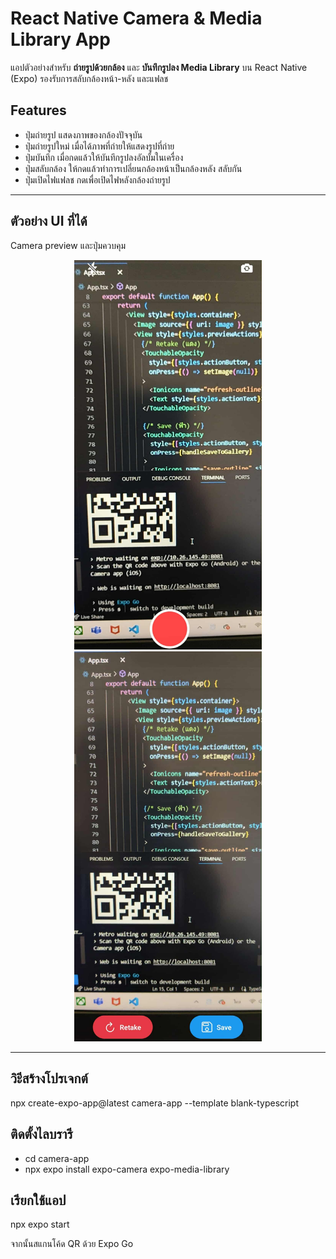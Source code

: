 # React Native Camera & Media Library App

แอปตัวอย่างสำหรับ **ถ่ายรูปด้วยกล้อง** และ **บันทึกรูปลง Media Library** บน React Native (Expo) รองรับการสลับกล้องหน้า-หลัง และแฟลช

## Features

- ปุ่มถ่ายรูป แสดงภาพของกล้องปัจจุบัน
- ปุ่มถ่ายรูปใหม่ เมื่อได้ภาพที่ถ่ายให้แสดงรูปที่ถ่าย
- ปุ่มบันทึก เมื่อกดแล้วให้บันทึกรูปลงอัลบั้มในเครื่อง
- ปุ่มสลับกล้อง ให้กดแล้วทำการเปลี่ยนกล้องหน้าเป็นกล้องหลัง สลับกัน
- ปุ่มเปิดไฟแฟลช กดเพื่อเปิดไฟหลังกล้องถ่ายรูป


---

## ตัวอย่าง UI ที่ได้

Camera preview และปุ่มควบคุม

<p align="center">
  <img src="assets/camera1.jpg" alt="Camera 1" width="300"/>
  <img src="assets/camera2.jpg" alt="Camera 2" width="300"/>
</p>


---

## วิะีสร้างโปรเจกต์

npx create-expo-app@latest camera-app --template blank-typescript

## ติดตั้งไลบรารี
- cd camera-app
- npx expo install expo-camera expo-media-library

## เรียกใช้แอป
npx expo start

จากนั้นสแกนโค้ด QR ด้วย Expo Go

